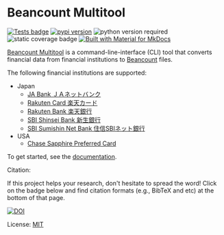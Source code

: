 # Beancount Multitool

[![Tests badge](https://github.com/rlan/beancount-multitool/actions/workflows/tests.yml/badge.svg)](https://github.com/rlan/beancount-multitool/actions/workflows/tests.yml)
[![pypi version](https://img.shields.io/pypi/v/beancount-multitool)](https://pypi.org/project/beancount-multitool/)
![python version required](https://img.shields.io/pypi/pyversions/beancount-multitool)
![static coverage badge](https://img.shields.io/badge/Coverage-92%25-blue)
[![Built with Material for MkDocs](https://img.shields.io/badge/Material_for_MkDocs-526CFE?logo=MaterialForMkDocs&logoColor=white)](https://squidfunk.github.io/mkdocs-material/)

[Beancount Multitool](https://github.com/rlan/beancount-multitool/) is a command-line-interface (CLI) tool that converts financial data from financial institutions to [Beancount](https://github.com/beancount/beancount) files.

The following financial institutions are supported:

* Japan
  * [JA Bank ＪＡネットバンク](https://www.jabank.jp/)
  * [Rakuten Card 楽天カード](https://www.rakuten-card.co.jp/)
  * [Rakuten Bank 楽天銀行](https://www.rakuten-bank.co.jp/)
  * [SBI Shinsei Bank 新生銀行](https://www.sbishinseibank.co.jp/)
  * [SBI Sumishin Net Bank 住信SBIネット銀行](https://www.netbk.co.jp/)
* USA
  * [Chase Sapphire Preferred Card](https://www.chase.com/)

To get started, see the [documentation](https://rlan.github.io/beancount-multitool).


Citation:

If this project helps your research, don't hesitate to spread the word! Click on the badge below and find citation formats (e.g., BibTeX and etc) at the bottom of that page.

[![DOI](https://zenodo.org/badge/DOI/10.5281/zenodo.15025149.svg)](https://doi.org/10.5281/zenodo.15025149)


License: [MIT](LICENSE)
